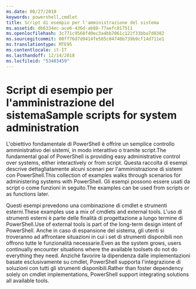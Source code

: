 ```yaml
---
ms.date: 08/27/2018
keywords: powershell,cmdlet
title: Script di esempio per l'amministrazione del sistema
ms.assetid: db6334ec-ace6-436d-ab88-77aefc817511
ms.openlocfilehash: 3c771c9568f40ec3a4bb7061c122f33bba7d0382
ms.sourcegitcommit: 00ff76d7d9414fe585c04740b739b9cf14d711e1
ms.translationtype: MTE95
ms.contentlocale: it-IT
ms.lasthandoff: 12/14/2018
ms.locfileid: "53403459"
---
```

# <a name="sample-scripts-for-system-administration"></a><span data-ttu-id="1e596-103">Script di esempio per l'amministrazione del sistema</span><span class="sxs-lookup"><span data-stu-id="1e596-103">Sample scripts for system administration</span></span>

<span data-ttu-id="1e596-104">L'obiettivo fondamentale di PowerShell è offrire un semplice controllo amministrativo dei sistemi, in modo interattivo o tramite script.</span><span class="sxs-lookup"><span data-stu-id="1e596-104">The fundamental goal of PowerShell is providing easy administrative control over systems, either interactively or from script.</span></span> <span data-ttu-id="1e596-105">Questa raccolta di esempi descrive dettagliatamente alcuni scenari per l'amministrazione di sistemi con PowerShell.</span><span class="sxs-lookup"><span data-stu-id="1e596-105">This collection of examples walks through scenarios for administering systems with PowerShell.</span></span> <span data-ttu-id="1e596-106">Gli esempi possono essere usati da script o come funzioni in seguito.</span><span class="sxs-lookup"><span data-stu-id="1e596-106">The examples can be used from scripts or as functions later.</span></span>

<span data-ttu-id="1e596-107">Questi esempi prevedono una combinazione di cmdlet e strumenti esterni.</span><span class="sxs-lookup"><span data-stu-id="1e596-107">These examples use a mix of cmdlets and external tools.</span></span> <span data-ttu-id="1e596-108">L'uso di strumenti esterni è parte delle finalità di progettazione a lungo termine di PowerShell.</span><span class="sxs-lookup"><span data-stu-id="1e596-108">Use of external tools is part of the long-term design intent of PowerShell.</span></span> <span data-ttu-id="1e596-109">Anche in caso di espansione del sistema, gli utenti si troveranno ad affrontare situazioni in cui i set di strumenti disponibili non offrono tutte le funzionalità necessarie.</span><span class="sxs-lookup"><span data-stu-id="1e596-109">Even as the system grows, users continually encounter situations where the available toolsets do not do everything they need.</span></span> <span data-ttu-id="1e596-110">Anziché favorire la dipendenza dalle implementazioni basate esclusivamente su cmdlet, PowerShell supporta l'integrazione di soluzioni con tutti gli strumenti disponibili.</span><span class="sxs-lookup"><span data-stu-id="1e596-110">Rather than foster dependency solely on cmdlet implementations, PowerShell support integrating solutions all available tools.</span></span>